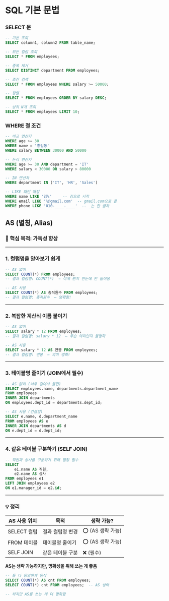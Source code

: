 
# SQL 기본 문법

### SELECT 문

```sql
-- 기본 조회
SELECT column1, column2 FROM table_name;

-- 모든 컬럼 조회
SELECT * FROM employees;

-- 중복 제거
SELECT DISTINCT department FROM employees;

-- 조건 검색
SELECT * FROM employees WHERE salary >= 50000;

-- 정렬
SELECT * FROM employees ORDER BY salary DESC;

-- 상위 N개 조회
SELECT * FROM employees LIMIT 10;
```

### WHERE 절 조건

```sql
-- 비교 연산자
WHERE age >= 30
WHERE name = '홍길동'
WHERE salary BETWEEN 30000 AND 50000

-- 논리 연산자
WHERE age >= 30 AND department = 'IT'
WHERE salary < 30000 OR salary > 80000

-- IN 연산자
WHERE department IN ('IT', 'HR', 'Sales')

-- LIKE 패턴 매칭
WHERE name LIKE '김%'     -- 김으로 시작
WHERE email LIKE '%@gmail.com'  -- gmail.com으로 끝
WHERE phone LIKE '010-____-____'  -- _는 한 글자
```





## AS (별칭, Alias)

### 🎯 핵심 목적: **가독성 향상**

-----

### 1. 컬럼명을 알아보기 쉽게

```sql
-- AS 없이
SELECT COUNT(*) FROM employees;
-- 결과 컬럼명: COUNT(*)  ← 이게 뭔지 한눈에 안 들어옴

-- AS 사용
SELECT COUNT(*) AS 총직원수 FROM employees;
-- 결과 컬럼명: 총직원수  ← 명확함!
```

-----

### 2. 복잡한 계산식 이름 붙이기

```sql
-- AS 없이
SELECT salary * 12 FROM employees;
-- 결과 컬럼명: salary * 12  ← 무슨 의미인지 불명확

-- AS 사용
SELECT salary * 12 AS 연봉 FROM employees;
-- 결과 컬럼명: 연봉  ← 의미 명확!
```

-----

### 3. 테이블명 줄이기 (JOIN에서 필수)

```sql
-- AS 없이 (너무 길어서 불편)
SELECT employees.name, departments.department_name
FROM employees
INNER JOIN departments 
ON employees.dept_id = departments.dept_id;

-- AS 사용 (간결함)
SELECT e.name, d.department_name
FROM employees AS e
INNER JOIN departments AS d
ON e.dept_id = d.dept_id;
```

-----

### 4. 같은 테이블 구분하기 (SELF JOIN)

```sql
-- 직원과 상사를 구분하기 위해 별칭 필수
SELECT 
    e1.name AS 직원,
    e2.name AS 상사
FROM employees e1
LEFT JOIN employees e2 
ON e1.manager_id = e2.id;
```

-----

### 💡 정리

|AS 사용 위치 |목적       |생략 가능?      |
|---------|---------|------------|
|SELECT 컬럼|결과 컬럼명 변경|⭕ (AS 생략 가능)|
|FROM 테이블 |테이블명 줄이기 |⭕ (AS 생략 가능)|
|SELF JOIN|같은 테이블 구분|❌ (필수)      |

**AS는 생략 가능하지만, 명확성을 위해 쓰는 게 좋음**

```sql
-- 둘 다 동일하게 동작
SELECT COUNT(*) AS cnt FROM employees;
SELECT COUNT(*) cnt FROM employees;  -- AS 생략

-- 하지만 AS를 쓰는 게 더 명확함
```
